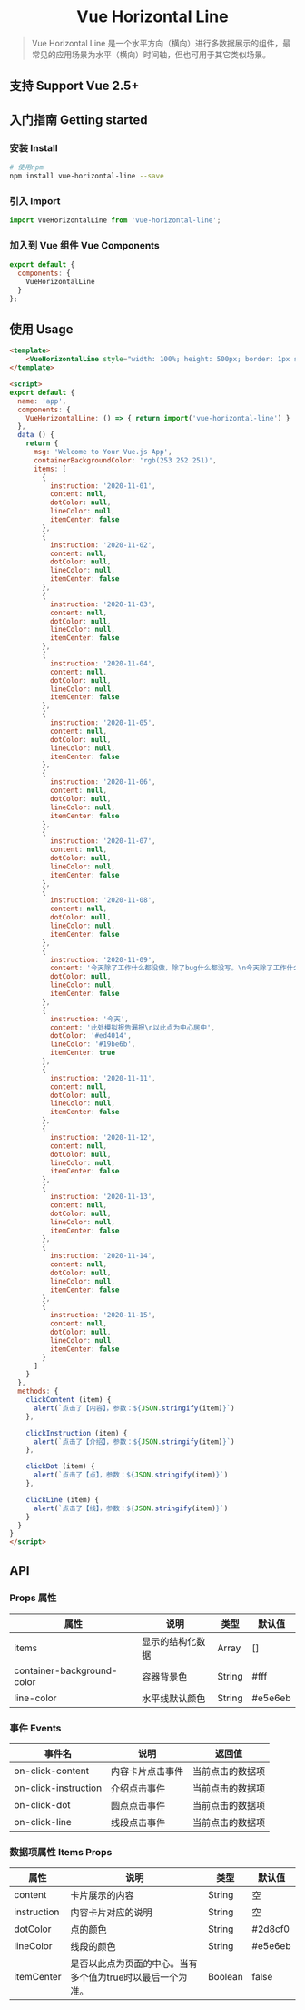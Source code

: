 <div align="center">
  <h1>Vue Horizontal Line</h1>
</div>

> Vue Horizontal Line 是一个水平方向（横向）进行多数据展示的组件，最常见的应用场景为水平（横向）时间轴，但也可用于其它类似场景。

## 支持 Support Vue 2.5+
## 入门指南 Getting started

### 安装 Install
``` bash
# 使用npm
npm install vue-horizontal-line --save
```
### 引入 Import
``` js
import VueHorizontalLine from 'vue-horizontal-line';
```
### 加入到 Vue 组件 Vue Components
``` js
export default {
  components: {
    VueHorizontalLine
  }
};
```
## 使用 Usage
``` html
<template>
    <VueHorizontalLine style="width: 100%; height: 500px; border: 1px solid black;" :items="items" :container-background-color="containerBackgroundColor" @on-click-content="clickContent" @on-click-dot="clickDot" @on-click-instruction="clickInstruction" @on-click-line="clickLine"></VueHorizontalLine>
</template>

<script>
export default {
  name: 'app',
  components: { 
    VueHorizontalLine: () => { return import('vue-horizontal-line') }
  },
  data () {
    return {
      msg: 'Welcome to Your Vue.js App',
      containerBackgroundColor: 'rgb(253 252 251)',
      items: [
        {
          instruction: '2020-11-01',
          content: null,
          dotColor: null,
          lineColor: null,
          itemCenter: false
        },
        {
          instruction: '2020-11-02',
          content: null,
          dotColor: null,
          lineColor: null,
          itemCenter: false
        },
        {
          instruction: '2020-11-03',
          content: null,
          dotColor: null,
          lineColor: null,
          itemCenter: false
        },
        {
          instruction: '2020-11-04',
          content: null,
          dotColor: null,
          lineColor: null,
          itemCenter: false
        },
        {
          instruction: '2020-11-05',
          content: null,
          dotColor: null,
          lineColor: null,
          itemCenter: false
        },
        {
          instruction: '2020-11-06',
          content: null,
          dotColor: null,
          lineColor: null,
          itemCenter: false
        },
        {
          instruction: '2020-11-07',
          content: null,
          dotColor: null,
          lineColor: null,
          itemCenter: false
        },
        {
          instruction: '2020-11-08',
          content: null,
          dotColor: null,
          lineColor: null,
          itemCenter: false
        },
        {
          instruction: '2020-11-09',
          content: '今天除了工作什么都没做，除了bug什么都没写。\n今天除了工作什么都没做，除了bug什么都没写。\n今天除了工作什么都没做，除了bug什么都没写。\n今天除了工作什么都没做，除了bug什么都没写。\n今天除了工作什么都没做，除了bug什么都没写。',
          dotColor: null,
          lineColor: null,
          itemCenter: false
        },
        {
          instruction: '今天',
          content: '此处模拟报告漏报\n以此点为中心居中',
          dotColor: '#ed4014',
          lineColor: '#19be6b',
          itemCenter: true
        },
        {
          instruction: '2020-11-11',
          content: null,
          dotColor: null,
          lineColor: null,
          itemCenter: false
        },
        {
          instruction: '2020-11-12',
          content: null,
          dotColor: null,
          lineColor: null,
          itemCenter: false
        },
        {
          instruction: '2020-11-13',
          content: null,
          dotColor: null,
          lineColor: null,
          itemCenter: false
        },
        {
          instruction: '2020-11-14',
          content: null,
          dotColor: null,
          lineColor: null,
          itemCenter: false
        },
        {
          instruction: '2020-11-15',
          content: null,
          dotColor: null,
          lineColor: null,
          itemCenter: false
        }
      ]
    }
  },
  methods: {
    clickContent (item) {
      alert(`点击了【内容】，参数：${JSON.stringify(item)}`)
    },

    clickInstruction (item) {
      alert(`点击了【介绍】，参数：${JSON.stringify(item)}`)
    },

    clickDot (item) {
      alert(`点击了【点】，参数：${JSON.stringify(item)}`)
    },

    clickLine (item) {
      alert(`点击了【线】，参数：${JSON.stringify(item)}`)
    }
  }
}
</script>
```
## API
### Props 属性
|属性|说明|类型|默认值|
|-|-|-|-|
|items|显示的结构化数据|Array|[]|
|container-background-color|容器背景色|String|#fff|
|line-color|水平线默认颜色|String|#e5e6eb|
### 事件 Events
|事件名|说明|返回值|
|-|-|-|
|on-click-content|内容卡片点击事件|当前点击的数据项|
|on-click-instruction|介绍点击事件|当前点击的数据项|
|on-click-dot|圆点点击事件|当前点击的数据项|
|on-click-line|线段点击事件|当前点击的数据项|
### 数据项属性 Items Props
|属性|说明|类型|默认值|
|-|-|-|-|
|content|卡片展示的内容|String|空|
|instruction|内容卡片对应的说明|String|空|
|dotColor|点的颜色|String|#2d8cf0|
|lineColor|线段的颜色|String|#e5e6eb|
|itemCenter|是否以此点为页面的中心。当有多个值为true时以最后一个为准。|Boolean|false|